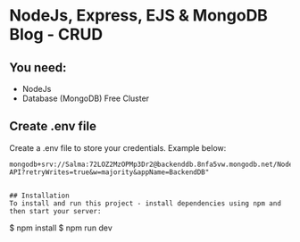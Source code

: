 # NodeJs, Express, EJS & MongoDB Blog - CRUD



## You need:
- NodeJs
- Database (MongoDB) Free Cluster

## Create .env file
Create a .env file to store your credentials. Example below:

```
mongodb+srv://Salma:72LOZ2MzOPMp3Dr2@backenddb.8nfa5vw.mongodb.net/Node-API?retryWrites=true&w=majority&appName=BackendDB"


## Installation
To install and run this project - install dependencies using npm and then start your server:

```
$ npm install
$ npm run dev
```
